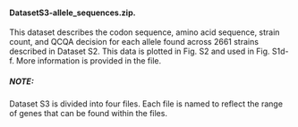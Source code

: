 #### DatasetS3-allele_sequences.zip.
This dataset describes the codon sequence, amino acid sequence, strain count, and QCQA decision for each allele found across 2661 strains described in Dataset S2. This data is plotted in Fig. S2 and used in Fig. S1d-f. More information is provided in the file. 

##### NOTE:
Dataset S3 is divided into four files. Each file is named to reflect the range of genes that can be found within the files.

